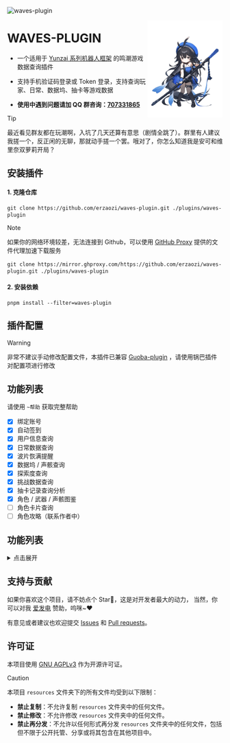 ![waves-plugin](https://socialify.git.ci/erzaozi/waves-plugin/image?description=1&font=Raleway&forks=1&issues=1&language=1&name=1&owner=1&pattern=Circuit%20Board&pulls=1&stargazers=1&theme=Auto)

<img decoding="async" align=right src="resources/readme/girl.png" width="35%">

# WAVES-PLUGIN

- 一个适用于 [Yunzai 系列机器人框架](https://github.com/yhArcadia/Yunzai-Bot-plugins-index) 的鸣潮游戏数据查询插件

- 支持手机验证码登录或 Token 登录，支持查询玩家、日常、数据坞、抽卡等游戏数据

- **使用中遇到问题请加 QQ 群咨询：[707331865](https://qm.qq.com/q/TXTIS9KhO2)**

> [!TIP]
> 最近看见群友都在玩潮啊，入坑了几天还算有意思（剧情全跳了）。群里有人建议我搓一个，反正闲的无聊，那就动手搓一个罢。哦对了，你怎么知道我是安可和维里奈双萝莉开局？

## 安装插件

#### 1. 克隆仓库

```
git clone https://github.com/erzaozi/waves-plugin.git ./plugins/waves-plugin
```

> [!NOTE]
> 如果你的网络环境较差，无法连接到 Github，可以使用 [GitHub Proxy](https://mirror.ghproxy.com/) 提供的文件代理加速下载服务
>
> ```
> git clone https://mirror.ghproxy.com/https://github.com/erzaozi/waves-plugin.git ./plugins/waves-plugin
> ```

#### 2. 安装依赖

```
pnpm install --filter=waves-plugin
```

## 插件配置

> [!WARNING]
> 非常不建议手动修改配置文件，本插件已兼容 [Guoba-plugin](https://github.com/guoba-yunzai/guoba-plugin) ，请使用锅巴插件对配置项进行修改

## 功能列表

请使用 `~帮助` 获取完整帮助

- [x] 绑定账号
- [x] 自动签到
- [x] 用户信息查询
- [x] 日常数据查询
- [x] 波片恢满提醒
- [x] 数据坞 / 声骸查询
- [x] 探索度查询
- [x] 挑战数据查询
- [x] 抽卡记录查询分析
- [x] 角色 / 武器 / 声骸图鉴
- [ ] 角色卡片查询
- [ ] 角色攻略（联系作者中）

## 功能列表

<details><summary>点击展开</summary>

| 命令      | 功能                       | 示例                                                                                           |
| --------- | -------------------------- | ---------------------------------------------------------------------------------------------- |
| ~登录     | 绑定账户 Token             | ![renderings](https://cdn.jsdelivr.net/gh/erzaozi/waves-plugin/resources/readme/Bind.png)      |
| ~卡片     | 获取用户详细信息           | ![renderings](https://cdn.jsdelivr.net/gh/erzaozi/waves-plugin/resources/readme/User.png)      |
| ~签到     | 库街区签到                 | ![renderings](https://cdn.jsdelivr.net/gh/erzaozi/waves-plugin/resources/readme/SignIn.png)    |
| ~体力     | 获取用户日常数据卡片       | ![renderings](https://cdn.jsdelivr.net/gh/erzaozi/waves-plugin/resources/readme/Sanity.png)    |
| ~数据坞   | 获取用户数据坞以及声骸信息 | ![renderings](https://cdn.jsdelivr.net/gh/erzaozi/waves-plugin/resources/readme/Calabash.png)  |
| ~探索度   | 获取用户探索度数据卡片     | ![renderings](https://cdn.jsdelivr.net/gh/erzaozi/waves-plugin/resources/readme/Explore.png)   |
| ~全息战略 | 获取用户挑战数据卡片       | ![renderings](https://cdn.jsdelivr.net/gh/erzaozi/waves-plugin/resources/readme/Challenge.png) |
| ~抽卡记录 | 获取用户抽卡数据卡片       | ![renderings](https://cdn.jsdelivr.net/gh/erzaozi/waves-plugin/resources/readme/Gacha.png)     |
| ~图鉴     | 获取角色、武器、声骸等图鉴 | ![renderings](https://cdn.jsdelivr.net/gh/erzaozi/waves-plugin/resources/readme/Guide.png)     |
| ~帮助     | 获取插件帮助               | ![renderings](https://cdn.jsdelivr.net/gh/erzaozi/waves-plugin/resources/readme/Help.png)      |

</details>

## 支持与贡献

如果你喜欢这个项目，请不妨点个 Star🌟，这是对开发者最大的动力， 当然，你可以对我 [爱发电](https://afdian.net/a/sumoqi) 赞助，呜咪~❤️

有意见或者建议也欢迎提交 [Issues](https://github.com/erzaozi/waves-plugin/issues) 和 [Pull requests](https://github.com/erzaozi/waves-plugin/pulls)。

## 许可证

本项目使用 [GNU AGPLv3](https://choosealicense.com/licenses/agpl-3.0/) 作为开源许可证。

> [!CAUTION]
> 本项目 `resources` 文件夹下的所有文件均受到以下限制：
>
> - **禁止复制**：不允许复制 `resources` 文件夹中的任何文件。
> - **禁止修改**：不允许修改 `resources` 文件夹中的任何文件。
> - **禁止再分发**：不允许以任何形式再分发 `resources` 文件夹中的任何文件，包括但不限于公开托管、分享或将其包含在其他项目中。
